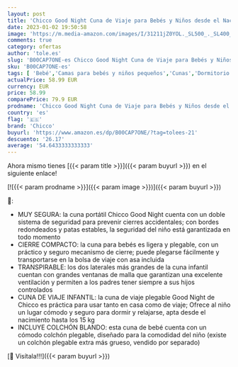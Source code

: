 ```yaml
---
layout: post
title: 'Chicco Good Night Cuna de Viaje para Bebés y Niños desde el Nacimiento hasta 15 Kg  Cama Bebé Plegable y Compacta Con Colchón  Cuna Portátil con Laterales de Malla y Bolsa Transporte  Gris  Graphite '
date: 2023-01-02 19:50:58
image: 'https://m.media-amazon.com/images/I/31211jZ0YOL._SL500_._SL400_.jpg'
comments: true
category: ofertas
author: 'tole.es'
slug: 'B00CAP7ONE-es Chicco Good Night Cuna de Viaje para Bebés y Niños desde...'
sku: 'B00CAP7ONE-es'
tags: [ 'Bebé','Camas para bebés y niños pequeños','Cunas','Dormitorio','Muebles para bebé','bebé','bebés','chicco','🇪🇸', ]
actualPrice: 58.99 EUR
currency: EUR
price: 58.99
comparePrice: 79.9 EUR
prodname: 'Chicco Good Night Cuna de Viaje para Bebés y Niños desde el Nacimiento hasta 15 Kg  Cama Bebé Plegable y Compacta Con Colchón  Cuna Portátil con Laterales de Malla y Bolsa Transporte  Gris  Graphite '
country: 'es'
flag: '🇪🇸'
brand: 'Chicco'
buyurl: 'https://www.amazon.es/dp/B00CAP7ONE/?tag=tolees-21'
descuento: '26.17'
average: '54.6433333333333'
---
```


Ahora mismo tienes [{{< param title >}}]({{< param buyurl >}}) en el siguiente enlace!

[![{{< param prodname >}}]({{< param image >}})]({{< param buyurl >}})

🔎:

- MUY SEGURA: la cuna portátil Chicco Good Night cuenta con un doble sistema de seguridad para prevenir cierres accidentales; con bordes redondeados y patas estables, la seguridad del niño está garantizada en todo momento
- CIERRE COMPACTO: la cuna para bebés es ligera y plegable, con un práctico y seguro mecanismo de cierre; puede plegarse fácilmente y transportarse en la bolsa de viaje con asa incluida
- TRANSPIRABLE: los dos laterales más grandes de la cuna infantil cuentan con grandes ventanas de malla que garantizan una excelente ventilación y permiten a los padres tener siempre a sus hijos controlados
- CUNA DE VIAJE INFANTIL: la cuna de viaje plegable Good Night de Chicco es práctica para usar tanto en casa como de viaje; Ofrece al niño un lugar cómodo y seguro para dormir y relajarse, apta desde el nacimiento hasta los 15 kg
- INCLUYE COLCHÓN BLANDO: esta cuna de bebé cuenta con un cómodo colchón plegable, diseñado para la comodidad del niño (existe un colchón plegable extra más grueso, vendido por separado)

[🛒 Visítala!!!]({{< param buyurl >}})
